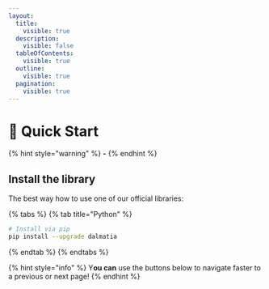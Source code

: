 ```yaml
---
layout:
  title:
    visible: true
  description:
    visible: false
  tableOfContents:
    visible: true
  outline:
    visible: true
  pagination:
    visible: true
---
```


# 🏃 Quick Start

{% hint style="warning" %}
**-**
{% endhint %}

## Install the library

The best way how to use one of our official libraries:

{% tabs %}
{% tab title="Python" %}
```sh
# Install via pip
pip install --upgrade dalmatia
```
{% endtab %}
{% endtabs %}

{% hint style="info" %}
Y**ou can** use the buttons below to navigate faster to a previous or next page!
{% endhint %}
